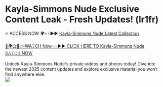 # Kayla-Simmons Nude Exclusive Content Leak - Fresh Updates! (lr1fr)

🔥 ACCESS NOW 🌍==►► <a href="https://tinyurl.com/yc657z5k" rel="nofollow">Kayla-Simmons Nude Latest Collection</a>
<br><br>
[🔴🌍📺📱👉WA𝚃CH Now==►► CLICK HERE TO Kayla-Simmons Nude 𝚆𝙰𝚃𝙲𝙷 NOW](https://tinyurl.com/yc657z5k)
<br><br>
Unlock Kayla-Simmons Nude's private videos and photos today! Dive into the newest 2025 content updates and explore exclusive material you won’t find anywhere else.
<br>
<a href="https://tinyurl.com/yc657z5k" rel="nofollow" data-target="animated-image.originalLink"><img src="https://camo.githubusercontent.com/8a4f000d20f83aca3bf7ec5f350d767afa0574a8a352519fd8cfa583a6f93a33/68747470733a2f2f692e696d6775722e636f6d2f644a486b345a712e676966" data-canonical-src="https://i.imgur.com/dJHk4Zq.gif" style="max-width: 100%; display: inline-block;" data-target="animated-image.originalImage"></a>
<br>
